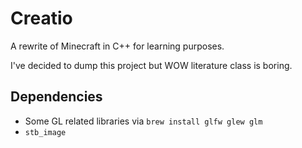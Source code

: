 # Creatio
A rewrite of Minecraft in C++ for learning purposes.

I've decided to dump this project but WOW literature class is boring.

## Dependencies
- Some GL related libraries via `brew install glfw glew glm`
- `stb_image`
